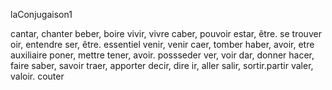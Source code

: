laConjugaison1

cantar, chanter
beber, boire
vivir, vivre
caber, pouvoir
estar, être. se trouver
oir, entendre
ser, être. essentiel
venir, venir
caer, tomber
haber, avoir, etre auxiliaire
poner, mettre
tener, avoir. possseder
ver, voir
dar, donner
hacer, faire
saber, savoir
traer, apporter
decir, dire
ir, aller
salir, sortir.partir
valer, valoir. couter



